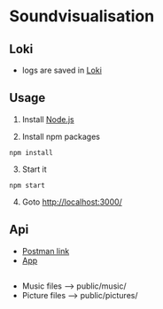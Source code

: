 # Soundvisualisation

## Loki
- logs are saved in [Loki](routes/jsons/conf.json)

## Usage
1. Install [Node.js](https://nodejs.org/en/download/)

2. Install npm packages 
```
npm install
```
3. Start it
```
npm start
```
4. Goto [http://localhost:3000/](http://localhost:3000/)

## Api
+ [Postman link](https://documenter.getpostman.com/view/14220165/TWDXnGZs)
+ [App](https://github.com/mertdogan12/SoundVisualApk/releases) 

## 
+ Music files --> public/music/
+ Picture files --> public/pictures/
